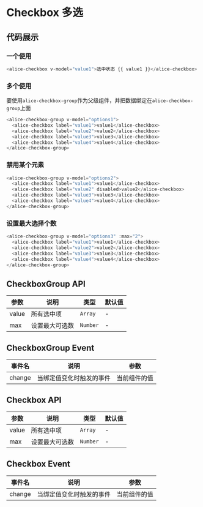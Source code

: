 # Checkbox 多选

## 代码展示
### 一个使用
```javascript
<alice-checkbox v-model="value1">选中状态 {{ value1 }}</alice-checkbox>
```

### 多个使用
要使用`alice-checkbox-group`作为父级组件，并把数据绑定在`alice-checkbox-group`上面
```javascript
<alice-checkbox-group v-model="options1">
  <alice-checkbox label="value1">value1</alice-checkbox>
  <alice-checkbox label="value2">value2</alice-checkbox>
  <alice-checkbox label="value3">value3</alice-checkbox>
  <alice-checkbox label="value4">value4</alice-checkbox>
</alice-checkbox-group>
```

### 禁用某个元素
```javascript
<alice-checkbox-group v-model="options2">
  <alice-checkbox label="value1">value1</alice-checkbox>
  <alice-checkbox label="value2" disabled>value2</alice-checkbox>
  <alice-checkbox label="value3">value3</alice-checkbox>
  <alice-checkbox label="value4">value4</alice-checkbox>
</alice-checkbox-group>
```

### 设置最大选择个数
```javascript
<alice-checkbox-group v-model="options3" :max="2">
  <alice-checkbox label="value1">value1</alice-checkbox>
  <alice-checkbox label="value2">value2</alice-checkbox>
  <alice-checkbox label="value3">value3</alice-checkbox>
  <alice-checkbox label="value4">value4</alice-checkbox>
</alice-checkbox-group>
```

## CheckboxGroup  API

| 参数 | 说明 | 类型 | 默认值 |
|------|------|------|------|
| value | 所有选中项 | `Array` | - | 
| max | 设置最大可选数 | `Number` | - |

## CheckboxGroup Event

| 事件名 | 说明 | 参数 |
|------|------|------|
| change | 当绑定值变化时触发的事件 | 当前组件的值|

## Checkbox API

| 参数 | 说明 | 类型 | 默认值 |
|------|------|------|------|
| value | 所有选中项 | `Array` | - | 
| max | 设置最大可选数 | `Number` | - |

## Checkbox Event

| 事件名 | 说明 | 参数 |
|------|------|------|
| change | 当绑定值变化时触发的事件 | 当前组件的值|
